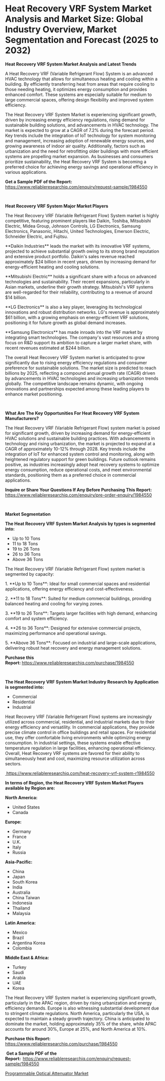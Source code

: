 <p><h1>Heat Recovery VRF System Market Analysis and Market Size: Global Industry Overview, Market Segmentation and Forecast (2025 to 2032)</h1></p><p><strong>Heat Recovery VRF System Market Analysis and Latest Trends</strong></p>
<p><p>A Heat Recovery VRF (Variable Refrigerant Flow) System is an advanced HVAC technology that allows for simultaneous heating and cooling within a building. By efficiently transferring heat from areas that require cooling to those needing heating, it optimizes energy consumption and provides enhanced comfort. These systems are especially suitable for medium to large commercial spaces, offering design flexibility and improved system efficiency.</p><p>The Heat Recovery VRF System Market is experiencing significant growth, driven by increasing energy efficiency regulations, rising demand for sustainable building solutions, and advancements in HVAC technology. The market is expected to grow at a CAGR of 7.2% during the forecast period. Key trends include the integration of IoT technology for system monitoring and management, increasing adoption of renewable energy sources, and growing awareness of indoor air quality. Additionally, factors such as urbanization and the need for retrofitting older buildings with more efficient systems are propelling market expansion. As businesses and consumers prioritize sustainability, the Heat Recovery VRF System is becoming a preferred choice for achieving energy savings and operational efficiency in various applications.</p></p>
<p><strong>Get a Sample PDF of the Report:&nbsp;</strong> <a href="https://www.reliableresearchiq.com/enquiry/request-sample/1984550?utm_campaign=2200&utm_medium=2&utm_source=Github&utm_content=ia&utm_term=20022025&utm_id=heat-recovery-vrf-system">https://www.reliableresearchiq.com/enquiry/request-sample/1984550</a></p>
<p>&nbsp;</p>
<p><strong>Heat Recovery VRF System Major Market Players</strong></p>
<p><p>The Heat Recovery VRF (Variable Refrigerant Flow) System market is highly competitive, featuring prominent players like Daikin, Toshiba, Mitsubishi Electric, Midea Group, Johnson Controls, LG Electronics, Samsung Electronics, Panasonic, Hitachi, United Technologies, Emerson Electric, Schneider Electric, and Fujitsu.</p><p>**Daikin Industries** leads the market with its innovative VRF systems, projected to achieve substantial growth owing to its strong brand reputation and extensive product portfolio. Daikin's sales revenue reached approximately $24 billion in recent years, driven by increasing demand for energy-efficient heating and cooling solutions.</p><p>**Mitsubishi Electric** holds a significant share with a focus on advanced technologies and sustainability. Their recent expansions, particularly in Asian markets, underline their growth strategy. Mitsubishi's VRF systems are well-regarded for their reliability, contributing to a revenue of around $14 billion.</p><p>**LG Electronics** is also a key player, leveraging its technological innovations and robust distribution networks. LG's revenue is approximately $61 billion, with a growing emphasis on energy-efficient VRF solutions, positioning it for future growth as global demand increases.</p><p>**Samsung Electronics** has made inroads into the VRF market by integrating smart technologies. The company's vast resources and a strong focus on R&D support its ambition to capture a larger market share, with recent revenues estimated at $244 billion.</p><p>The overall Heat Recovery VRF System market is anticipated to grow significantly due to rising energy efficiency regulations and consumer preference for sustainable solutions. The market size is predicted to reach billions by 2025, reflecting a compound annual growth rate (CAGR) driven by advancements in HVAC technologies and increasing urbanization trends globally. The competitive landscape remains dynamic, with ongoing innovations and partnerships expected among these leading players to enhance market positioning.</p></p>
<p>&nbsp;</p>
<p><strong>What Are The Key Opportunities For Heat Recovery VRF System Manufacturers?</strong></p>
<p><p>The Heat Recovery VRF (Variable Refrigerant Flow) system market is poised for significant growth, driven by increasing demand for energy-efficient HVAC solutions and sustainable building practices. With advancements in technology and rising urbanization, the market is projected to expand at a CAGR of approximately 10-12% through 2028. Key trends include the integration of IoT for enhanced system control and monitoring, along with heightened regulatory support for green buildings. Future outlook remains positive, as industries increasingly adopt heat recovery systems to optimize energy consumption, reduce operational costs, and meet environmental standards, positioning them as a preferred choice in commercial applications.</p></p>
<p><strong>Inquire or Share Your Questions If Any Before Purchasing This Report:</strong> <a href="https://www.reliableresearchiq.com/enquiry/pre-order-enquiry/1984550?utm_campaign=2200&utm_medium=2&utm_source=Github&utm_content=ia&utm_term=20022025&utm_id=heat-recovery-vrf-system">https://www.reliableresearchiq.com/enquiry/pre-order-enquiry/1984550</a></p>
<p>&nbsp;</p>
<p><strong>Market Segmentation</strong></p>
<p><strong>The Heat Recovery VRF System Market Analysis by types is segmented into:</strong></p>
<p><ul><li>Up to 10 Tons</li><li>11 to 18 Tons</li><li>19 to 26 Tons</li><li>26 to 36 Tons</li><li>Above 36 Tons</li></ul></p>
<p><p>The Heat Recovery VRF (Variable Refrigerant Flow) system market is segmented by capacity: </p><p>1. **Up to 10 Tons**: Ideal for small commercial spaces and residential applications, offering energy efficiency and cost-effectiveness. </p><p>2. **11 to 18 Tons**: Suited for medium commercial buildings, providing balanced heating and cooling for varying zones. </p><p>3. **19 to 26 Tons**: Targets larger facilities with high demand, enhancing comfort and system efficiency. </p><p>4. **26 to 36 Tons**: Designed for extensive commercial projects, maximizing performance and operational savings. </p><p>5. **Above 36 Tons**: Focused on industrial and large-scale applications, delivering robust heat recovery and energy management solutions.</p></p>
<p><strong>Purchase this Report:&nbsp;</strong><a href="https://www.reliableresearchiq.com/purchase/1984550?utm_campaign=2200&utm_medium=2&utm_source=Github&utm_content=ia&utm_term=20022025&utm_id=heat-recovery-vrf-system">https://www.reliableresearchiq.com/purchase/1984550</a></p>
<p>&nbsp;</p>
<p><strong>The Heat Recovery VRF System Market Industry Research by Application is segmented into:</strong></p>
<p><ul><li>Commercial</li><li>Residential</li><li>Industrial</li></ul></p>
<p><p>Heat Recovery VRF (Variable Refrigerant Flow) systems are increasingly utilized across commercial, residential, and industrial markets due to their energy efficiency and versatility. In commercial applications, they provide precise climate control in office buildings and retail spaces. For residential use, they offer comfortable living environments while optimizing energy consumption. In industrial settings, these systems enable effective temperature regulation in large facilities, enhancing operational efficiency. Overall, Heat Recovery VRF systems are favored for their ability to simultaneously heat and cool, maximizing resource utilization across sectors.</p></p>
<p><a href="https://www.reliableresearchiq.com/heat-recovery-vrf-system-r1984550?utm_campaign=2200&utm_medium=2&utm_source=Github&utm_content=ia&utm_term=20022025&utm_id=heat-recovery-vrf-system">&nbsp;https://www.reliableresearchiq.com/heat-recovery-vrf-system-r1984550</a></p>
<p><strong>In terms of Region, the Heat Recovery VRF System Market Players available by Region are:</strong></p>
<p>
    <p> <strong> North America: </strong>
        <ul>
            <li>United States</li>
            <li>Canada</li>
        </ul>
        </p> 
    <p> <strong> Europe: </strong>
        <ul>
            <li>Germany</li>
            <li>France</li>
            <li>U.K.</li>
            <li>Italy</li>
            <li>Russia</li>
        </ul>
        </p> 
    <p> <strong> Asia-Pacific: </strong>
        <ul>
            <li>China</li>
            <li>Japan</li>
            <li>South Korea</li>
            <li>India</li>
            <li>Australia</li>
            <li>China Taiwan</li>
            <li>Indonesia</li>
            <li>Thailand</li>
            <li>Malaysia</li>
        </ul>
        </p> 
    <p> <strong> Latin America: </strong>
        <ul>
            <li>Mexico</li>
            <li>Brazil</li>
            <li>Argentina Korea</li>
            <li>Colombia</li>
        </ul>
        </p> 
    <p> <strong> Middle East & Africa: </strong>
        <ul>
            <li>Turkey</li>
            <li>Saudi</li>
            <li>Arabia</li>
            <li>UAE</li>
            <li>Korea</li>
        </ul>
    </p>
    </p>
<p><p>The Heat Recovery VRF System market is experiencing significant growth, particularly in the APAC region, driven by rising urbanization and energy efficiency demands. Europe is also witnessing substantial development due to stringent climate regulations. North America, particularly the USA, is expected to maintain a steady growth trajectory. China is anticipated to dominate the market, holding approximately 35% of the share, while APAC accounts for around 30%, Europe at 25%, and North America at 10%.</p></p>
<p><strong>Purchase this Report: </strong><a href="https://www.reliableresearchiq.com/purchase/1984550?utm_campaign=2200&utm_medium=2&utm_source=Github&utm_content=ia&utm_term=20022025&utm_id=heat-recovery-vrf-system">https://www.reliableresearchiq.com/purchase/1984550</a></p>
<p>&nbsp;<strong>Get a Sample PDF of the Report:&nbsp;&nbsp;</strong><a href="https://www.reliableresearchiq.com/enquiry/request-sample/1984550?utm_campaign=2200&utm_medium=2&utm_source=Github&utm_content=ia&utm_term=20022025&utm_id=heat-recovery-vrf-system">https://www.reliableresearchiq.com/enquiry/request-sample/1984550</a></p>
<p><strong></strong></p>
<p><p><a href="https://github.com/shondapmbau/Market-Research-Report-List-1/blob/main/programmable-optical-attenuator-market.md?utm_campaign=2200&utm_medium=2&utm_source=Github&utm_content=ia&utm_term=20022025&utm_id=heat-recovery-vrf-system">Programmable Optical Attenuator Market</a></p></p>